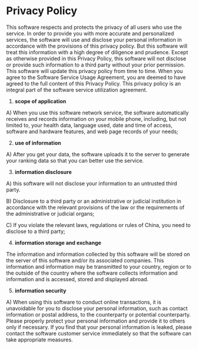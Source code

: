 # Privacy Policy

This software respects and protects the privacy of all users who use the service. In order to provide you with more accurate and personalized services, the software will use and disclose your personal information in accordance with the provisions of this privacy policy. But this software will treat this information with a high degree of diligence and prudence. Except as otherwise provided in this Privacy Policy, this software will not disclose or provide such information to a third party without your prior permission. This software will update this privacy policy from time to time. When you agree to the Software Service Usage Agreement, you are deemed to have agreed to the full content of this Privacy Policy. This privacy policy is an integral part of the software service utilization agreement.

1. **scope of application**

A) When you use this software network service, the software automatically receives and records information on your mobile phone, including, but not limited to, your health data, language used, date and time of access, software and hardware features, and web page records of your needs;

2. **use of information**

A) After you get your data, the software uploads it to the server to generate your ranking data so that you can better use the service.

3. **information disclosure**

A) this software will not disclose your information to an untrusted third party.

B) Disclosure to a third party or an administrative or judicial institution in accordance with the relevant provisions of the law or the requirements of the administrative or judicial organs;

C) If you violate the relevant laws, regulations or rules of China, you need to disclose to a third party;

4. **information storage and exchange**

The information and information collected by this software will be stored on the server of this software and/or its associated companies. This information and information may be transmitted to your country, region or to the outside of the country where the software collects information and information and is accessed, stored and displayed abroad.

5. **information security**

A) When using this software to conduct online transactions, it is unavoidable for you to disclose your personal information, such as contact information or postal address, to the counterparty or potential counterparty. Please properly protect your personal information and provide it to others only if necessary. If you find that your personal information is leaked, please contact the software customer service immediately so that the software can take appropriate measures.